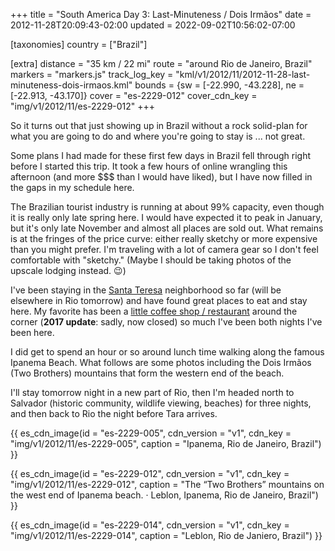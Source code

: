 +++
title = "South America Day 3: Last-Minuteness / Dois Irmãos"
date = 2012-11-28T20:09:43-02:00
updated = 2022-09-02T10:56:02-07:00

[taxonomies]
country = ["Brazil"]

[extra]
distance = "35 km / 22 mi"
route = "around Rio de Janeiro, Brazil"
markers = "markers.js"
track_log_key = "kml/v1/2012/11/2012-11-28-last-minuteness-dois-irmaos.kml"
bounds = {sw = [-22.990, -43.228], ne = [-22.913, -43.170]}
cover = "es-2229-012"
cover_cdn_key = "img/v1/2012/11/es-2229-012"
+++

So it turns out that just showing up in Brazil without a rock solid-plan for what you are going to do and where you're going to stay is ... not great. 

<!-- more -->

Some plans I had made for these first few days in Brazil fell through right before I started this trip. It took a few hours of online wrangling this afternoon (and more $$$ than I would have liked), but I have now filled in the gaps in my schedule here.

The Brazilian tourist industry is running at about 99% capacity, even though it is really only late spring here. I would have expected it to peak in January, but it's only late November and almost all places are sold out. What remains is at the fringes of the price curve: either really sketchy or more expensive than you might prefer. I'm traveling with a lot of camera gear so I don't feel comfortable with "sketchy." (Maybe I should be taking photos of the upscale lodging instead. 😉)

I've been staying in the [Santa Teresa](https://en.wikipedia.org/wiki/Santa_Teresa,_Rio_de_Janeiro) neighborhood so far (will be elsewhere in Rio tomorrow) and have found great places to eat and stay here. My favorite has been a [little coffee shop / restaurant](https://www.yelp.com/biz/cafecito-rio-de-janeiro-2) around the corner (**2017 update**: sadly, now closed) so much I've been both nights I've been here.

I did get to spend an hour or so around lunch time walking along the famous Ipanema Beach. What follows are some photos including the Dois Irmãos (Two Brothers) mountains that form the western end of the beach.

I'll stay tomorrow night in a new part of Rio, then I'm headed north to Salvador (historic community, wildlife viewing, beaches) for three nights, and then back to Rio the night before Tara arrives.

<!-- more -->

{{ es_cdn_image(id = "es-2229-005", cdn_version = "v1", cdn_key = "img/v1/2012/11/es-2229-005", caption = "Ipanema, Rio de Janeiro, Brazil") }}

{{ es_cdn_image(id = "es-2229-012", cdn_version = "v1", cdn_key = "img/v1/2012/11/es-2229-012", caption = "The “Two Brothers” mountains on the west end of Ipanema beach. · Leblon, Ipanema, Rio de Janeiro, Brazil") }}

{{ es_cdn_image(id = "es-2229-014", cdn_version = "v1", cdn_key = "img/v1/2012/11/es-2229-014", caption = "Leblon, Rio de Janiero, Brazil") }}
